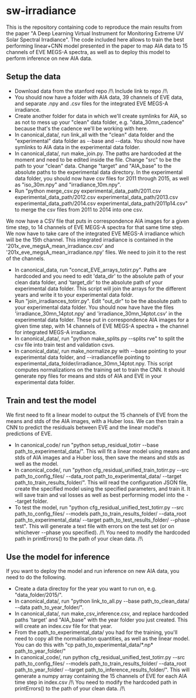 # sw-irradiance

This is the repository containing code to reproduce the main results from the paper "A Deep Learning Virtual Instrument for Monitoring Extreme UV Solar Spectral Irradiance".  The code included here allows to train the best performing linear+CNN model presented in the paper to map AIA data to 15 channels of EVE MEGS-A spectra, as well as to deploy this model to perform inference on new AIA data.


## Setup the data

- Download data from the stanford repo /!\ Include link to repo /!\
- You should now have a folder with AIA data, 39 channels of EVE data, and separate .npy and .csv files for the integrated EVE MEGS-A irradiance.
- Create another folder for data in which we'll create symlinks for AIA, so as not to mess up your "clean" data folder, e.g. "data_30mn_cadence" because that's the cadence we'll be working with here.
- In canonical_data/, run link_all with the "clean" data folder and the "experimental" data folder as --base and --data. You should now have symlinks to AIA data in the experimental data folder.
- In canonical_data/, run make_join.py. The paths are hardcoded at the moment and need to be edited inside the file. Change "src" to be the path to your "clean" data. Change "target" and "AIA_base" to the absolute paths to the experimental data directory. In the experimental data folder, you should now have csv files for 2011 through 2015, as well as "iso_30m.npy" and "irradiance_10m.npy".
- Run "python merge_csv.py experimental_data_path/2011.csv experimental_data_path/2012.csv experimental_data_path/2013.csv experimental_data_path/2014.csv experimental_data_path/2011p14.csv" to merge the csv files from 2011 to 2014 into one csv.

We now have a CSV file that puts in correspondence AIA images for a given time step, to 14 channels of EVE MEGS-A spectra for that same time step. We now have to take care of the integrated EVE MEGS-A irradiance which will be the 15th channel. This integrated irradiance is contained in the '201x_eve_megsA_mean_irradiance.csv' and '201x_eve_megsA_mean_irradiance.npy' files. We need to join it to the rest of the channels.

- In canonical_data, run "concat_EVE_arrays_totirr.py". Paths are hardcoded and you need to edit 'data_dir' to the absolute path of your clean data folder, and 'target_dir' to the absolute path of your experimental data folder. This script will join the arrays for the different years and write it to your experimental data foldr.
- Run "join_irradiances_totirr.py". Edit "out_dir" to be the absolute path to your experimental data folder. You should now have have the files 'irradiance_30mn_14ptot.npy' and 'irradiance_30mn_14ptot.csv' in the experimental data folder. These put in correspondence AIA images for a given time step, with 14 channels of EVE MEGS-A spectra + the channel for integrated MEGS-A irradiance. 
- In canonical_data/, run "python make_splits.py --splits rve" to split the csv file into train test and validation csvs.
- In canonical_data/, run make_normalize.py with --base pointing to your experimental data folder, and --irradiancefile pointing to experimental_data_folder/irradiance_30mn_14ptot.npy. This script computes normalizations on the training set to train the CNN. It should generate npy files for means and stds of AIA and EVE in your experimental data folder.

## Train and test the model

We first need to fit a linear model to output the 15 channels of EVE from the means and stds of the AIA images, with a Huber loss. We can then train a CNN to predict the residuals between EVE and the linear model's predictions of EVE.

- In canonical_code/ run "python setup_residual_totirr --base path_to_experimental_data/". This will fit a linear model using means and stds of AIA images and a Huber loss, then save the means and stds as well as the model.
- In canonical_code/, run "python cfg_residual_unified_train_totirr.py --src path_to_config_files/ --data_root path_to_experimental_data/ --target path_to_train_results_folder/". This will read the configuration JSON file, create the specified model using the specified parameters, and train it. It will save train and val losses as well as best performing model into the --target folder.
- To test the model, run "python cfg_residual_unified_test_totirr.py --src path_to_config_files/ --models path_to_train_results_folder/ --data_root path_to_experimental_data/ --target path_to_test_results_folder/ --phase test". This will generate a text file with errors on the test set (or on whichever --phase you specified).
/!\ You need to modify the hardcoded path in printErrors() to the path of your clean data. /!\

## Use the model for inference

If you want to deploy the model and run inference on new AIA data, you need to do the following.

- Create a data directoy for the year you want to run on, e.g. "data_folder/2015/". 
- In canonical_data/, run "python link_to_all.py --base path_to_clean_data/ --data path_to_year_folder/".
- In canonical_data/, run make_csv_inference.csv, and replace hardcoded paths 'target' and "AIA_base" with the year folder you just created. This will create an index.csv file for that year.
- From the path_to_experimental_data/ you had for the training, you'll need to copy all the normalisation quantities, as well as the linear model. You can do this with "cp path_to_experimental_data/\*.np\* path_to_year_folder/"
- In canonical_code/, run python cfg_residual_unified_test_totirr.py --src path_to_config_files/ --models path_to_train_results_folder/ --data_root path_to_year_folder/ --target path_to_inference_results_folder/". This will generate a numpy array containing the 15 channels of EVE for each AIA time step in index.csv
/!\ You need to modify the hardcoded path in printErrors() to the path of your clean data. /!\



